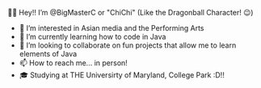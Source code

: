 👋😆 Hey!! I’m @BigMasterC or "ChiChi" (Like the Dragonball Character! 😉)
- 🎥   I’m interested in Asian media and the Performing Arts
- 🧠   I’m currently learning how to code in Java
- 💞️   I’m looking to collaborate on fun projects that allow me to learn elements of Java
- 📫   How to reach me... in person!
- 🎓   Studying at THE Universirty of Maryland, College Park :D!!

